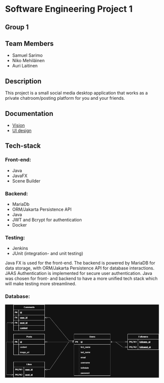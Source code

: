 # Software Engineering Project 1
## Group 1
## Team Members
* Samuel Sarimo
* Niko Mehiläinen
* Auri Laitinen
## Description
This project is a small social media desktop application that works as a private chatroom/posting platform for you and your friends.
## Documentation
* [Vision](https://github.com/samuelms123/OTP-1/blob/main/documents/vision.md)
* [UI design](https://github.com/samuelms123/OTP-1/tree/main/documents/FigmaUI)
## Tech-stack
### Front-end:
* Java
* JavaFX
* Scene Builder
### Backend:
* MariaDb
* ORM/Jakarta Persistence API
* Java
* JWT and Bcrypt for authentication
* Docker
### Testing:
* Jenkins
* JUnit (integration- and unit testing)

Java FX is used for the front-end. The backend is powered by MariaDB for data storage, with ORM/Jakarta Persistence API for database interactions. JAAS Authentication is implemented for secure user authentication. Java was chosen for front- and backend to have a more unified tech stack which will make testing more streamlined. 

### Database:
![OTP_1_ER_V1.png](documents/OTP_1_ER_V1.png)
